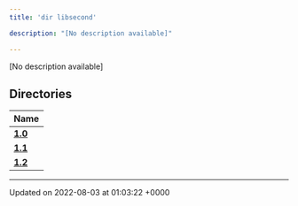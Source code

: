 ```yaml
---
title: 'dir libsecond'

description: "[No description available]"

---
```







[No description available]

## Directories

| Name           |
| -------------- |
| **[1.0](/documentation/code/main/files/dir_4e7d0a7221199b5e3988a802b6a5e37f/#dir-1.0)**  |
| **[1.1](/documentation/code/main/files/dir_d1f2a55f41e415ebe099cfae2057f907/#dir-1.1)**  |
| **[1.2](/documentation/code/main/files/dir_1185cf205eb7c76e1c0c729ff9fd7030/#dir-1.2)**  |






-------------------------------

Updated on 2022-08-03 at 01:03:22 +0000
